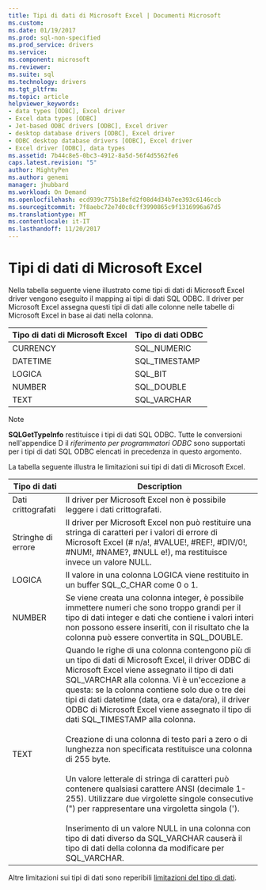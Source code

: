 ```yaml
---
title: Tipi di dati di Microsoft Excel | Documenti Microsoft
ms.custom: 
ms.date: 01/19/2017
ms.prod: sql-non-specified
ms.prod_service: drivers
ms.service: 
ms.component: microsoft
ms.reviewer: 
ms.suite: sql
ms.technology: drivers
ms.tgt_pltfrm: 
ms.topic: article
helpviewer_keywords:
- data types [ODBC], Excel driver
- Excel data types [ODBC]
- Jet-based ODBC drivers [ODBC], Excel driver
- desktop database drivers [ODBC], Excel driver
- ODBC desktop database drivers [ODBC], Excel driver
- Excel driver [ODBC], data types
ms.assetid: 7b44c8e5-0bc3-4912-8a5d-56f4d5562fe6
caps.latest.revision: "5"
author: MightyPen
ms.author: genemi
manager: jhubbard
ms.workload: On Demand
ms.openlocfilehash: ecd939c775b18efd2f08d4d34b7ee393c6146ccb
ms.sourcegitcommit: 7f8aebc72e7d0c8cff3990865c9f1316996a67d5
ms.translationtype: MT
ms.contentlocale: it-IT
ms.lasthandoff: 11/20/2017
---
```

# <a name="microsoft-excel-data-types"></a>Tipi di dati di Microsoft Excel
Nella tabella seguente viene illustrato come tipi di dati di Microsoft Excel driver vengono eseguito il mapping ai tipi di dati SQL ODBC. Il driver per Microsoft Excel assegna questi tipi di dati alle colonne nelle tabelle di Microsoft Excel in base ai dati nella colonna.  
  
|Tipo di dati di Microsoft Excel|Tipo di dati ODBC|  
|-------------------------------|--------------------|  
|CURRENCY|SQL_NUMERIC|  
|DATETIME|SQL_TIMESTAMP|  
|LOGICA|SQL_BIT|  
|NUMBER|SQL_DOUBLE|  
|TEXT|SQL_VARCHAR|  
  
> [!NOTE]  
>  **SQLGetTypeInfo** restituisce i tipi di dati SQL ODBC. Tutte le conversioni nell'appendice D il *riferimento per programmatori ODBC* sono supportati per i tipi di dati SQL ODBC elencati in precedenza in questo argomento.  
  
 La tabella seguente illustra le limitazioni sui tipi di dati di Microsoft Excel.  
  
|Tipo di dati|Description|  
|---------------|-----------------|  
|Dati crittografati|Il driver per Microsoft Excel non è possibile leggere i dati crittografati.|  
|Stringhe di errore|Il driver per Microsoft Excel non può restituire una stringa di caratteri per i valori di errore di Microsoft Excel (# n/a!, #VALUE!, #REF!, #DIV/0!, #NUM!, #NAME?, #NULL e!), ma restituisce invece un valore NULL.|  
|LOGICA|Il valore in una colonna LOGICA viene restituito in un buffer SQL_C_CHAR come 0 o 1.|  
|NUMBER|Se viene creata una colonna integer, è possibile immettere numeri che sono troppo grandi per il tipo di dati integer e dati che contiene i valori interi non possono essere inseriti, con il risultato che la colonna può essere convertita in SQL_DOUBLE.|  
|TEXT|Quando le righe di una colonna contengono più di un tipo di dati di Microsoft Excel, il driver ODBC di Microsoft Excel viene assegnato il tipo di dati SQL_VARCHAR alla colonna. Vi è un'eccezione a questa: se la colonna contiene solo due o tre dei tipi di dati datetime (data, ora e data/ora), il driver ODBC di Microsoft Excel viene assegnato il tipo di dati SQL_TIMESTAMP alla colonna.<br /><br /> Creazione di una colonna di testo pari a zero o di lunghezza non specificata restituisce una colonna di 255 byte.<br /><br /> Un valore letterale di stringa di caratteri può contenere qualsiasi carattere ANSI (decimale 1-255). Utilizzare due virgolette singole consecutive (") per rappresentare una virgoletta singola (').<br /><br /> Inserimento di un valore NULL in una colonna con tipo di dati diverso da SQL_VARCHAR causerà il tipo di dati della colonna da modificare per SQL_VARCHAR.|  
  
 Altre limitazioni sui tipi di dati sono reperibili [limitazioni del tipo di dati](../../odbc/microsoft/data-type-limitations.md).
